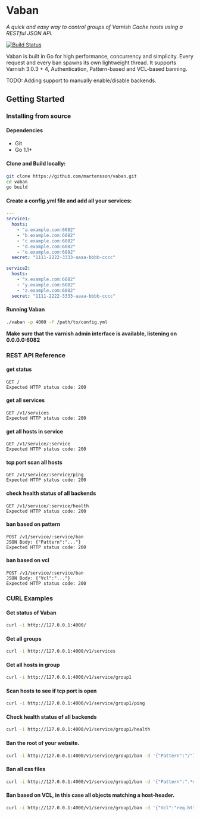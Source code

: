 # Vaban

*A quick and easy way to control groups of Varnish Cache hosts using a RESTful JSON API.*

[![Build Status](https://travis-ci.org/martensson/vaban.svg?branch=master)](https://travis-ci.org/martensson/vaban)

Vaban is built in Go for high performance, concurrency and simplicity. Every request and every ban spawns its own lightweight thread.
It supports Varnish 3.0.3 + 4, Authentication, Pattern-based and VCL-based banning.

TODO: Adding support to manually enable/disable backends.

## Getting Started

### Installing from source

#### Dependencies

* Git
* Go 1.1+

#### Clone and Build locally:

``` sh
git clone https://github.com/martensson/vaban.git
cd vaban
go build
```

#### Create a config.yml file and add all your services:

``` yaml
---
service1:
  hosts:
    - "a.example.com:6082"
    - "b.example.com:6082"
    - "c.example.com:6082"
    - "d.example.com:6082"
    - "e.example.com:6082"
  secret: "1111-2222-3333-aaaa-bbbb-cccc"

service2:
  hosts:
    - "x.example.com:6082"
    - "y.example.com:6082"
    - "z.example.com:6082"
  secret: "1111-2222-3333-aaaa-bbbb-cccc"
```

#### Running Vaban
``` sh
./vaban -p 4000 -f /path/to/config.yml
```


**Make sure that the varnish admin interface is available, listening on 0.0.0.0:6082**



### REST API Reference

#### get status

    GET /
    Expected HTTP status code: 200

#### get all services
    
    GET /v1/services
    Expected HTTP status code: 200

#### get all hosts in service

    GET /v1/service/:service
    Expected HTTP status code: 200

#### tcp port scan all hosts

    GET /v1/service/:service/ping
    Expected HTTP status code: 200

#### check health status of all backends

    GET /v1/service/:service/health
    Expected HTTP status code: 200

#### ban based on pattern

    POST /v1/service/:service/ban
    JSON Body: {"Pattern":"..."}
    Expected HTTP status code: 200

#### ban based on vcl

    POST /v1/service/:service/ban
    JSON Body: {"Vcl":"..."}
    Expected HTTP status code: 200



### CURL Examples

#### Get status of Vaban

``` sh
curl -i http://127.0.0.1:4000/
```

#### Get all groups

``` sh
curl -i http://127.0.0.1:4000/v1/services
```

#### Get all hosts in group

``` sh
curl -i http://127.0.0.1:4000/v1/service/group1
```

#### Scan hosts to see if tcp port is open

``` sh
curl -i http://127.0.0.1:4000/v1/service/group1/ping
```

#### Check health status of all backends

``` sh
curl -i http://127.0.0.1:4000/v1/service/group1/health
```

#### Ban the root of your website.

``` sh
curl -i http://127.0.0.1:4000/v1/service/group1/ban -d '{"Pattern":"/"}'
```

#### Ban all css files

``` sh
curl -i http://127.0.0.1:4000/v1/service/group1/ban -d '{"Pattern":".*css"}'
```

#### Ban based on VCL, in this case all objects matching a host-header.

``` sh
curl -i http://127.0.0.1:4000/v1/service/group1/ban -d '{"Vcl":"req.http.Host == 'example.com'"}'
```
